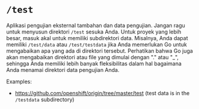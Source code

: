 # `/test`

Aplikasi pengujian eksternal tambahan dan data pengujian. Jangan ragu untuk menyusun direktori `/test` sesuka Anda. Untuk proyek yang lebih besar, masuk akal untuk memiliki subdirektori data. Misalnya, Anda dapat memiliki `/test/data` atau `/test/testdata` jika Anda memerlukan Go untuk mengabaikan apa yang ada di direktori tersebut. Perhatikan bahwa Go juga akan mengabaikan direktori atau file yang dimulai dengan "." atau "_", sehingga Anda memiliki lebih banyak fleksibilitas dalam hal bagaimana Anda menamai direktori data pengujian Anda.

Examples:

* https://github.com/openshift/origin/tree/master/test (test data is in the `/testdata` subdirectory)


